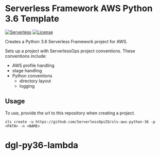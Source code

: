 # Serverless Framework AWS Python 3.6 Template
[![Serverless](http://public.serverless.com/badges/v3.svg)](http://www.serverless.com)
[![License](https://img.shields.io/badge/License-BSD%202--Clause-orange.svg)](https://opensource.org/licenses/BSD-2-Clause)

Creates a Python 3.6 Serverless Framework project for AWS.

Sets up a project with ServerlessOps project conventions. These conventions include:

* AWS profile handling
* stage handling
* Python conventions
  * directory layout
  * logging

## Usage
To use, provide the url to this repository when creating a project.

```
sls create -u https://github.com/ServerlessOpsIO/sls-aws-python-36 -p <PATH> -n <NAME>
```

# dgl-py36-lambda
